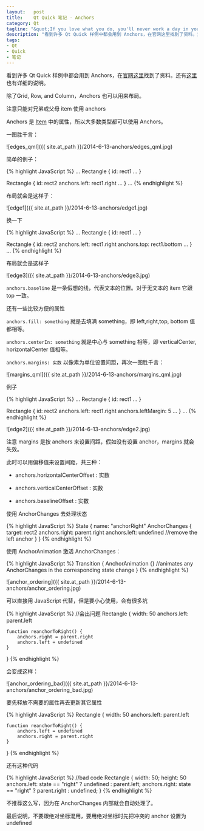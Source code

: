 ```yaml
--- 
layout:   post
title:    Qt Quick 笔记 - Anchors
category: Qt
tagline: "&quot;If you love what you do, you'll never work a day in your life.&quot;"
description: "看到许多 Qt Quick 样例中都会用到 Anchors，在官网这里找到了资料。还有这里也有详细的说明。"
tags: 
- Qt
- Quick
- 笔记
---
```


看到许多 Qt Quick 样例中都会用到 Anchors，在[官网这里](http://qt-project.org/doc/qt-5/qtquick-positioning-anchors.html)找到了资料。还有[这里](http://qt-project.org/doc/qt-5/qml-qtquick-item.html#anchors.margins-prop)也有详细的说明。

除了Grid, Row, and Column，Anchors 也可以用来布局。

注意只能对兄弟或父母 item 使用 anchors

Anchors 是 [Item](http://qt-project.org/doc/qt-5/qml-qtquick-item.html#anchors.margins-prop) 中的属性，所以大多数类型都可以使用 Anchors。

一图胜千言：

![edges_qml]({{ site.at_path }}/2014-6-13-anchors/edges_qml.jpg)

简单的例子：

{% highlight JavaScript %}
...
Rectangle { 
    id: rect1
    ... 
}

Rectangle { 
    id: rect2
    anchors.left: rect1.right
    ... 
}
...
{% endhighlight %}

布局就会是这样子：

![edge1]({{ site.at_path }}/2014-6-13-anchors/edge1.jpg)

换一下

{% highlight JavaScript %}
...
Rectangle { 
    id: rect1
    ... 
}

Rectangle { 
    id: rect2
    anchors.left: rect1.right
    anchors.top: rect1.bottom
    ... 
}
...
{% endhighlight %}

布局就会是这样子

![edge3]({{ site.at_path }}/2014-6-13-anchors/edge3.jpg)

`anchors.baseline` 是一条假想的线，代表文本的位置。对于无文本的 item 它跟 top 一致。

还有一些比较方便的属性

`anchors.fill: something` 就是去填满 something，即 left,right,top, bottom 值都相等。

`anchors.centerIn: something` 就是中心与 something 相等，即 verticalCenter, horizontalCenter 值相等。

`anchors.margins: 实数` 以像素为单位设置间距，再次一图胜千言：

![margins_qml]({{ site.at_path }}/2014-6-13-anchors/margins_qml.jpg)

例子

{% highlight JavaScript %}
...
Rectangle { 
    id: rect1
    ... 
}

Rectangle { 
    id: rect2
    anchors.left: rect1.right
    anchors.leftMargin: 5
    ...
}
...
{% endhighlight %}

![edge2]({{ site.at_path }}/2014-6-13-anchors/edge2.jpg)

注意 margins 是按 anchors 来设置间距，假如没有设置 anchor，margins 就会失效。

此时可以用偏移值来设置间距，共三种：

- anchors.horizontalCenterOffset : 实数

- anchors.verticalCenterOffset : 实数

- anchors.baselineOffset : 实数


使用 AnchorChanges 去处理状态

{% highlight JavaScript %}
State {
    name: "anchorRight"
    AnchorChanges {
        target: rect2
        anchors.right: parent.right
        anchors.left: undefined  //remove the left anchor
    }
}
{% endhighlight %}

使用 AnchorAnimation 激活 AnchorChanges：

 {% highlight JavaScript %}
 Transition {
    AnchorAnimation {}  //animates any AnchorChanges in the corresponding state change
}
{% endhighlight %}

![anchor_ordering]({{ site.at_path }}/2014-6-13-anchors/anchor_ordering.jpg)

可以直接用 JavaScript 代替，但是要小心使用，会有很多坑

{% highlight JavaScript %}
 //会出问题
Rectangle {
    width: 50
    anchors.left: parent.left

    function reanchorToRight() {
        anchors.right = parent.right
        anchors.left = undefined
    }
}
{% endhighlight %}

会变成这样：

![anchor_ordering_bad]({{ site.at_path }}/2014-6-13-anchors/anchor_ordering_bad.jpg)

要先释放不需要的属性再去更新其它属性

{% highlight JavaScript %}
Rectangle {
    width: 50
    anchors.left: parent.left

    function reanchorToRight() {
        anchors.left = undefined
        anchors.right = parent.right
    }
}
{% endhighlight %}

还有这种代码

{% highlight JavaScript %}
//bad code
Rectangle {
    width: 50; height: 50
    anchors.left: state == "right" ? undefined : parent.left;
    anchors.right: state == "right" ? parent.right : undefined;
}
{% endhighlight %}

不推荐这么写，因为在 AnchorChanges 内部就会自动处理了。

最后说明，不要跟绝对坐标混用，要用绝对坐标时先把冲突的 anchor 设置为 undefined
​
